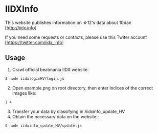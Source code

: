 # IIDXInfo
This website publishes information on ☆12's data about 10dan [http://iidx.info]

If you need some requests or contacts, please use this Twiter account [https://twitter.com/iidx_info]
## Usage
1. Crawl official beatmania IIDX website:
```bash
$ node iidxloginHV/login.js
```
2. Open example.png on root directory, then enter indices of the correct images like:
```bash
1 4
```
3. Transfer your data by classifying in /iidxinfo_update_HV
4. Obtain the necessary data on the website.:
``` bash
$ node iidxinfo_update_HV/update.js
```
